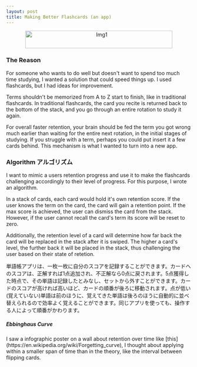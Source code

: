 ```yaml
---
layout: post
title: Making Better Flashcards (an app)  
---
```


<div align="center">
<img src="{{ site.baseurl }}/images/How_a_learning_app_should_work_img1.png" alt="Img1" width="400" height="48"/>
</div>

<h3>The Reason</h3>
For someone who wants to do well but doesn't want to spend too much time studying, I wanted a solution that could speed things up. I used flashcards, but I 
had ideas for improvement.

Terms shouldn't be memorized from A to Z start to finish, like in traditional flashcards. In traditional flashcards, the card you recite is returned back to the 
bottom of the stack, and you go through an entire rotation to study it again.

For overall faster retention, your brain should be fed the term you got wrong much earlier than waiting for the entire next rotation, 
in the initial stages of studying. If you struggle with a term, perhaps you could put insert it a few cards behind. This mechanism is what I wanted to 
turn into a new app.

<h3>Algorithm アルゴリズム</h3>
I want to mimic a users retention progress and use it to make the flashcards challenging accordingly to their level of progress.
For this purpose, I wrote an algorithm. 

In a stack of cards, each card would hold it's own retention score. If the user knows the term on the card, the card will gain a retention point. 
If the max score is achieved, the user can dismiss the card from the stack. However, if the user cannot recall the card's term its score will be reset to zero.

Additionally, the retention level of a card will determine how far back the card will be replaced in the stack after it is swiped. 
The higher a card's level, the further back it will be placed in the stack, thus challenging the user based on their state of retetion. 

単語帳アプリは、一枚一枚に自分のスコアを記録することができます。カードへのスコアは、正解すれば1点追加され、不正解なら0点に戻されます。5点獲得した時点で、その単語は記録したとみなし、セットから外すことができます。カードのスコアが高ければ高いほど、カードの順番が後ろに移動されます。点が低い(覚えていない)単語は前のほうに、覚えてきた単語は後ろのほうに自動的に並べ替えられるので効率よく覚えることができます。同じアプリを使っても、操作する人によって順番がかわります。


<h5>Ebbinghaus Curve</h5>
I saw a infographic poster on a wall about retention over time like [this](https://en.wikipedia.org/wiki/Forgetting_curve), I thought about applying within a 
smaller span of time than in the theory, like the interval between flipping cards.




